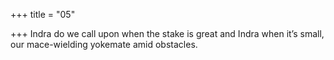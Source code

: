 +++
title = "05"

+++
Indra do we call upon when the stake is great and Indra when  it’s small,
our mace-wielding yokemate amid obstacles.
